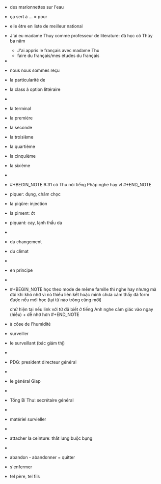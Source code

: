 - des marionnettes sur l'eau
- ça sert à ... = pour
- elle être en liste de meilleur national
- J'ai eu madame Thuy comme professeur de literature: đã học cô Thủy ba năm
	- J'ai appris le français avec madame Thu
	- faire du français/mes études du français
-
- nous nous sommes reçu
- la particularité de
- la class à option littéraire
-
- la terminal
- la première
- la seconde
- la troisième
- la quartième
- la cinquième
- la sixième
-
- #+BEGIN_NOTE
  9:31 cô Thu nói tiếng Pháp nghe hay vl
  #+END_NOTE
- piquer: đụng, châm chọc
- la piqûre: injection
- la piment: ớt
- piquant: cay, lạnh thấu da
-
- du changement
- du climat
-
- en principe
-
- #+BEGIN_NOTE
  học theo mode de même famille thì nghe hay nhưng mà đôi khi khó nhớ vì nó thiếu liên kết hoặc mình chưa cảm thấy đã form được nếu mới học (tại từ nào trông cũng mới)
  
  chứ hiện tại nếu link với từ đã biết ở tiếng Anh nghe cảm giác vào ngay (hiểu) + dễ nhớ hơn
  #+END_NOTE
- à côse de l'humidité
- surveiller
- le surveillant (bác giám thị)
-
- PDG: president directeur général
-
- le général Giap
-
- Tổng Bí Thư: secrétaire général
-
- matériel survieller
-
- attacher la ceinture: thắt lưng buộc bụng
-
- abandon - abandonner = quitter
- s'enfermer
- tel père, tel fils